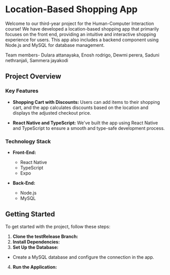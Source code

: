 # Location-Based Shopping App

Welcome to our third-year project for the Human-Computer Interaction course! We have developed a location-based shopping app that primarily focuses on the front end, providing an intuitive and interactive shopping experience for users. This app also includes a backend component using Node.js and MySQL for database management.

Team members-
  Dulara attanayaka,
  Enosh rodrigo,
  Dewmi perera,
  Saduni nethranjali,
  Sammera jayakodi
  
## Project Overview

### Key Features

- **Shopping Cart with Discounts:** Users can add items to their shopping cart, and the app calculates discounts based on the location and displays the adjusted checkout price.

- **React Native and TypeScript:** We've built the app using React Native and TypeScript to ensure a smooth and type-safe development process.

### Technology Stack

- **Front-End:** 
  - React Native
  - TypeScript
  - Expo

- **Back-End:**
  - Node.js
  - MySQL

## Getting Started

To get started with the project, follow these steps:

1. **Clone the testRelease Branch:**
2. **Install Dependencies:**
3. **Set Up the Database:**
- Create a MySQL database and configure the connection in the app.

4. **Run the Application:**
